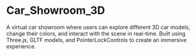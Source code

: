# Car_Showroom_3D
 A virtual car showroom where users can explore different 3D car models, change their colors, and interact with the scene in real-time. Built using Three.js, GLTF models, and PointerLockControls to create an immersive experience.
